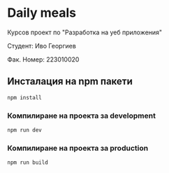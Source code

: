 # Daily meals

Курсов проект по "Разработка на уеб приложения"

Студент: Иво Георгиев

Фак. Номер: 223010020

## Инсталация на npm пакети

```sh
npm install
```

### Компилиране на проекта за development

```sh
npm run dev
```

### Компилиране на проекта за production

```sh
npm run build
```
